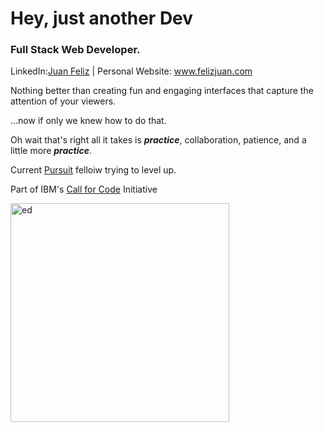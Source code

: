 # Hey, just another Dev

### Full Stack Web Developer.

LinkedIn:[Juan Feliz](https://www.linkedin.com/in/juan-feliz/) | Personal Website: www.felizjuan.com

Nothing better than creating fun and engaging interfaces that capture the attention of your viewers. 

...now if only we knew how to do that.

Oh wait that's right all it takes is ***practice***, collaboration, patience, and a little more ***practice***.

Current [Pursuit](https://www.pursuit.org/?utm_term=pursuit&utm_campaign=Branded+Terms+(MC)&utm_source=adwords&utm_medium=ppc&hsa_acc=4944050281&hsa_cam=17539046323&hsa_grp=143178361612&hsa_ad=605090327407&hsa_src=g&hsa_tgt=kwd-301385122053&hsa_kw=pursuit&hsa_mt=e&hsa_net=adwords&hsa_ver=3&gclid=Cj0KCQiAvqGcBhCJARIsAFQ5ke5S60bSsLRjO3PtACxBjHUowtQiJrdYjdBOGPf8Mc4Crx613V4GAV0aAp0vEALw_wcB) felloiw trying to level up.

Part of IBM's [Call for Code](https://callforcode.org/) Initiative 
<!-- ![Ed, Cowboy Bepop](https://user-images.githubusercontent.com/37090868/205190491-b72b5b70-bd15-4346-a7ae-1891f6473e18.gif) -->
<img id='image' src = "https://user-images.githubusercontent.com/37090868/205190491-b72b5b70-bd15-4346-a7ae-1891f6473e18.gif" alt='ed' width='350px'/>


<!--
**felizj17/felizj17** is a ✨ _special_ ✨ repository because its `README.md` (this file) appears on your GitHub profile.

Here are some ideas to get you started:

- 🔭 I’m currently working on ...
- 🌱 I’m currently learning ...
- 👯 I’m looking to collaborate on ...
- 🤔 I’m looking for help with ...
- 💬 Ask me about ...
- 📫 How to reach me: ...
- 😄 Pronouns: ...
- ⚡ Fun fact: ...
-->
